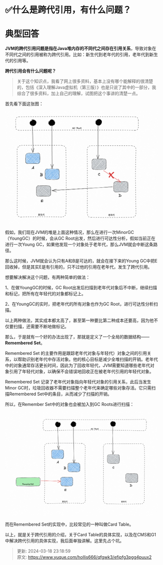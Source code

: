# ✅什么是跨代引用，有什么问题？

# 典型回答


**JVM的跨代引用问题是指在Java堆内存的不同代之间存在引用关系**，导致对象在不同代之间的引用被称为跨代引用。比如：新生代到老年代的引用，老年代到新生代的引用等。



**跨代引用会有什么问题呢？**



> 关于这个知识点，我看了网上很多资料，基本上没有哪个能解释的很清楚的，包括《深入理解Java虚拟机（第三版）》也是只说了其中的一部分，我综合了很多资料，加上自己的理解，试图把这个事讲的清楚一点。
>



首先看下面这张图：



![1693574865035-ddb342ae-1857-47af-bce9-869d435cdd61.png](./img/WghxlW5jenBEG39b/1693574865035-ddb342ae-1857-47af-bce9-869d435cdd61-104596.png)



假如，我们现在JVM的堆是上面这种情况，那么在进行一次MinorGC（YoungGC）的时候，会从GC Root出发，然后进行可达性分析，假如当前正在进行一次Young GC，如果他发现一个对象处于老年代，那么JVM就会中断这条路径。



那么这时候，JVM就会认为只有A和B是可达的，就会在接下来的Young GC中把E回收掉，但是其实E是有引用的，只不过他的引用在老年代，发生了跨代引用。



想要解决解决这个问题，有两种简单的做法：



1、在做YoungGC的时候，GC Root出发后扫描到老年代对象后不中断，继续扫描和标记，把所有在年轻代的对象都标记上。

2、在YoungGC的实时，把老年代的所有对象也作为GC Root，进行可达性分析扫描。



以上两种做法，其实成本都太高了，甚至第一种要比第二种成本还要高，因为他不仅要扫描，还需要不断地做标记。



那么，于是就有一个好的办法出现了，那就是定义了一个全局的数据结构——**Remembered Set**。



Remembered Set 的主要作用是跟踪老年代对象与年轻代）对象之间的引用关系，以帮助识别老年代中存活对象。他的核心目标是减少全堆扫描的开销。老年代中的对象通常存活更长时间，因此为了回收年轻代，JVM需要知道哪些老年代对象引用了年轻代对象，以确保不会错误地回收正在被老年代引用的年轻代对象。



Remembered Set 记录了老年代对象指向年轻代对象的引用关系，此后当发生Minor GC时，垃圾回收器不需要扫描整个老年代来确定哪些对象存活。它只需扫描Remembered Set中的条目，从而减少了扫描的开销。



所以，在Remember Set中的对象也会被加入到GC Roots进行扫描：



![1693575517507-db5da75e-08e3-4785-85ff-88094c1a7ae5.png](./img/WghxlW5jenBEG39b/1693575517507-db5da75e-08e3-4785-85ff-88094c1a7ae5-141518.png)



而在Remembered Set的实现中，比较常见的一种叫做Card Table。



以上，就是关于跨代引用的介绍，关于Card Table的具体实现，以及在CMS和G1中解决跨代引用的具体实现，我后面单独讲解。这里先占个坑。

 			

 		

 	 













> 更新: 2024-03-18 23:18:59  
> 原文: <https://www.yuque.com/hollis666/qfgwk3/efipfg3pgg4puux2>
